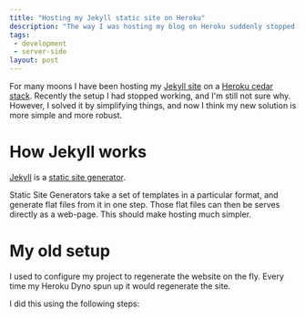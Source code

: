 ```yaml
---
title: "Hosting my Jekyll static site on Heroku"
description: "The way I was hosting my blog on Heroku suddenly stopped working. I don't know why, but I've found a better way of doing things."
tags:
 - development
 - server-side
layout: post
---
```


For many moons I have been hosting my [Jekyll site](https://github.com/nottrobin/robin-blog) on a [Heroku cedar stack](https://devcenter.heroku.com/articles/cedar). Recently the setup I had stopped working, and I'm still not sure why. However, I solved it by simplifying things, and now I think my new solution is more simple and more robust.

How Jekyll works
===

[Jekyll](http://jekyllrb.com/) is a [static site generator](http://www.mickgardner.com/2012/12/an-introduction-to-static-site.html).

Static Site Generators take a set of templates in a particular format, and generate flat files from it in one step. Those flat files can then be serves directly as a web-page. This should make hosting much simpler.

My old setup
===

I used to configure my project to regenerate the website on the fly. Every time my Heroku Dyno spun up it would regenerate the site.

I did this using the following steps:



